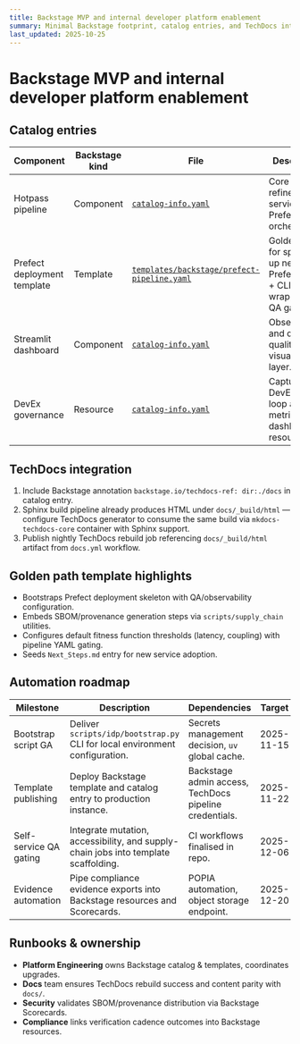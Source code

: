 ```yaml
---
title: Backstage MVP and internal developer platform enablement
summary: Minimal Backstage footprint, catalog entries, and TechDocs integration for Hotpass.
last_updated: 2025-10-25
---
```


# Backstage MVP and internal developer platform enablement

## Catalog entries

| Component                   | Backstage kind | File                                                                                           | Description                                                               |
| --------------------------- | -------------- | ---------------------------------------------------------------------------------------------- | ------------------------------------------------------------------------- |
| Hotpass pipeline            | Component      | [`catalog-info.yaml`](../../catalog-info.yaml)                                                 | Core data refinement service with Prefect orchestration.                  |
| Prefect deployment template | Template       | [`templates/backstage/prefect-pipeline.yaml`](../../templates/backstage/prefect-pipeline.yaml) | Golden path for spinning up new Prefect flow + CLI wrapper with QA gates. |
| Streamlit dashboard         | Component      | [`catalog-info.yaml`](../../catalog-info.yaml)                                                 | Observability and data quality visualisation layer.                       |
| DevEx governance            | Resource       | [`catalog-info.yaml`](../../catalog-info.yaml)                                                 | Captures DevEx review loop and metrics dashboard resources.               |

## TechDocs integration

1. Include Backstage annotation `backstage.io/techdocs-ref: dir:./docs` in catalog entry.
2. Sphinx build pipeline already produces HTML under `docs/_build/html` — configure TechDocs generator to consume the same build via `mkdocs-techdocs-core` container with Sphinx support.
3. Publish nightly TechDocs rebuild job referencing `docs/_build/html` artifact from `docs.yml` workflow.

## Golden path template highlights

- Bootstraps Prefect deployment skeleton with QA/observability configuration.
- Embeds SBOM/provenance generation steps via `scripts/supply_chain` utilities.
- Configures default fitness function thresholds (latency, coupling) with pipeline YAML gating.
- Seeds `Next_Steps.md` entry for new service adoption.

## Automation roadmap

| Milestone              | Description                                                                         | Dependencies                                           | Target     |
| ---------------------- | ----------------------------------------------------------------------------------- | ------------------------------------------------------ | ---------- |
| Bootstrap script GA    | Deliver `scripts/idp/bootstrap.py` CLI for local environment configuration.         | Secrets management decision, `uv` global cache.        | 2025-11-15 |
| Template publishing    | Deploy Backstage template and catalog entry to production instance.                 | Backstage admin access, TechDocs pipeline credentials. | 2025-11-22 |
| Self-service QA gating | Integrate mutation, accessibility, and supply-chain jobs into template scaffolding. | CI workflows finalised in repo.                        | 2025-12-06 |
| Evidence automation    | Pipe compliance evidence exports into Backstage resources and Scorecards.           | POPIA automation, object storage endpoint.             | 2025-12-20 |

## Runbooks & ownership

- **Platform Engineering** owns Backstage catalog & templates, coordinates upgrades.
- **Docs** team ensures TechDocs rebuild success and content parity with `docs/`.
- **Security** validates SBOM/provenance distribution via Backstage Scorecards.
- **Compliance** links verification cadence outcomes into Backstage resources.
